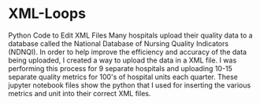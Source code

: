 # XML-Loops
Python Code to Edit XML Files
Many hospitals upload their quality data to a database called the National Database of Nursing Quality Indicators (NDNQI). In order to help improve the efficiency and accuracy of the data being uploaded, I created a way to upload the data in a XML file. I was performing this process for 9 separate hospitals and uploading 10-15 separate quality metrics for 100's of hospital units each quarter. These jupyter notebook files show the python that I used for inserting the various metrics and unit into their correct XML files. 
